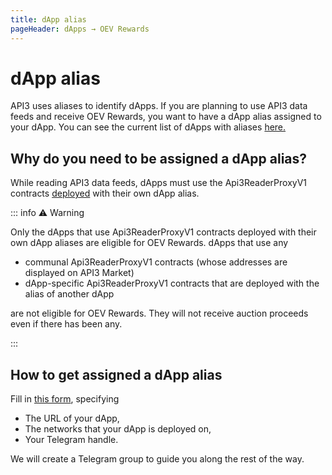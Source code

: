 ```yaml
---
title: dApp alias
pageHeader: dApps → OEV Rewards
---
```


<PageHeader/>

# dApp alias

API3 uses aliases to identify dApps.
If you are planning to use API3 data feeds and receive OEV Rewards, you want to have a dApp alias assigned to your dApp.
You can see the current list of dApps with aliases [here.](https://github.com/api3dao/contracts/tree/main/data/dapps)

## Why do you need to be assigned a dApp alias?

While reading API3 data feeds, dApps must use the Api3ReaderProxyV1 contracts [deployed](/dapps/integration/api3readerproxyv1-deployment) with their own dApp alias.

::: info ⚠️ Warning

Only the dApps that use Api3ReaderProxyV1 contracts deployed with their own dApp aliases are eligible for OEV Rewards.
dApps that use any

- communal Api3ReaderProxyV1 contracts (whose addresses are displayed on API3 Market)
- dApp-specific Api3ReaderProxyV1 contracts that are deployed with the alias of another dApp

are not eligible for OEV Rewards.
They will not receive auction proceeds even if there has been any.

:::

## How to get assigned a dApp alias

Fill in [this form](https://api3dao.typeform.com/to/FHhFIL41), specifying

- The URL of your dApp,
- The networks that your dApp is deployed on,
- Your Telegram handle.

We will create a Telegram group to guide you along the rest of the way.
